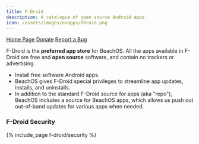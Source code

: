 ```yaml
---
title: F-Droid
description: A catalogue of open source Android apps.
icon: /assets/images/osapps/fdroid.png
---
```


<div class="button-bar" markdown="0">
<a class="btn" href="https://f-droid.org/">Home Page</a>
<a class="btn" href="https://f-droid.org/en/donate/">Donate</a>
<a class="btn" href="https://f-droid.org/en/issues/">Report a Bug</a>
</div>

F-Droid is the **preferred app store** for BeachOS. All the apps available in F-Droid are free and **open source** software, and contain no trackers or advertising.

* Install free software Android apps.
* BeachOS gives F-Droid special privileges to streamline app updates, installs, and uninstalls.
* In addition to the standard F-Droid source for apps (aka "repo"), BeachOS includes a source for BeachOS apps, which allows us push out out-of-band updates for various apps when needed.

### F-Droid Security

{% include_page f-droid/security %}
